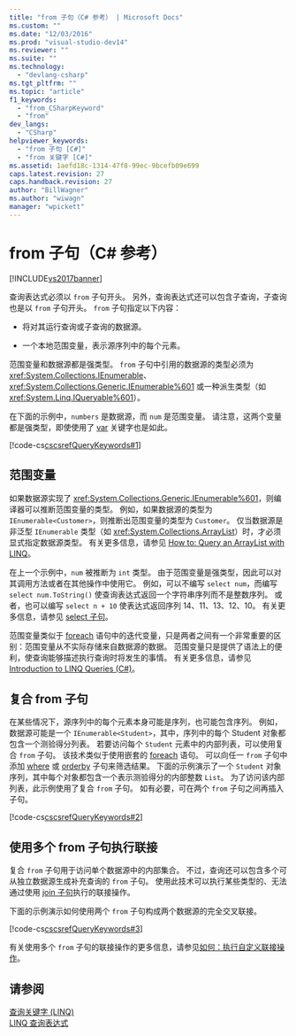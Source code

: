 ```yaml
---
title: "from 子句（C# 参考） | Microsoft Docs"
ms.custom: ""
ms.date: "12/03/2016"
ms.prod: "visual-studio-dev14"
ms.reviewer: ""
ms.suite: ""
ms.technology: 
  - "devlang-csharp"
ms.tgt_pltfrm: ""
ms.topic: "article"
f1_keywords: 
  - "from_CSharpKeyword"
  - "from"
dev_langs: 
  - "CSharp"
helpviewer_keywords: 
  - "from 子句 [C#]"
  - "from 关键字 [C#]"
ms.assetid: 1aefd18c-1314-47f8-99ec-9bcefb09e699
caps.latest.revision: 27
caps.handback.revision: 27
author: "BillWagner"
ms.author: "wiwagn"
manager: "wpickett"
---
```

# from 子句（C# 参考）
[!INCLUDE[vs2017banner](../../../csharp/includes/vs2017banner.md)]

查询表达式必须以 `from` 子句开头。  另外，查询表达式还可以包含子查询，子查询也是以 `from` 子句开头。  `from` 子句指定以下内容：  
  
-   将对其运行查询或子查询的数据源。  
  
-   一个本地范围变量，表示源序列中的每个元素。  
  
 范围变量和数据源都是强类型。  `from` 子句中引用的数据源的类型必须为 <xref:System.Collections.IEnumerable>、<xref:System.Collections.Generic.IEnumerable%601> 或一种派生类型（如 <xref:System.Linq.IQueryable%601>）。  
  
 在下面的示例中，`numbers` 是数据源，而 `num` 是范围变量。  请注意，这两个变量都是强类型，即使使用了 [var](../../../csharp/language-reference/keywords/var.md) 关键字也是如此。  
  
 [!code-cs[cscsrefQueryKeywords#1](../../../csharp/language-reference/keywords/codesnippet/CSharp/from-clause_1.cs)]  
  
## 范围变量  
 如果数据源实现了 <xref:System.Collections.Generic.IEnumerable%601>，则编译器可以推断范围变量的类型。  例如，如果数据源的类型为 `IEnumerable<Customer>`，则推断出范围变量的类型为 `Customer`。  仅当数据源是非泛型 `IEnumerable` 类型（如 <xref:System.Collections.ArrayList>）时，才必须显式指定数据源类型。  有关更多信息，请参见 [How to: Query an ArrayList with LINQ](../Topic/How%20to:%20Query%20an%20ArrayList%20with%20LINQ.md)。  
  
 在上一个示例中，`num` 被推断为 `int` 类型。  由于范围变量是强类型，因此可以对其调用方法或者在其他操作中使用它。  例如，可以不编写 `select num`，而编写 `select num.ToString()` 使查询表达式返回一个字符串序列而不是整数序列。  或者，也可以编写 `select n + 10` 使表达式返回序列 14、11、13、12、10。  有关更多信息，请参见 [select 子句](../../../csharp/language-reference/keywords/select-clause.md)。  
  
 范围变量类似于 [foreach](../../../csharp/language-reference/keywords/foreach-in.md) 语句中的迭代变量，只是两者之间有一个非常重要的区别：范围变量从不实际存储来自数据源的数据。  范围变量只是提供了语法上的便利，使查询能够描述执行查询时将发生的事情。  有关更多信息，请参见 [Introduction to LINQ Queries \(C\#\)](../../../csharp/programming-guide/concepts/linq/introduction-to-linq-queries.md)。  
  
## 复合 from 子句  
 在某些情况下，源序列中的每个元素本身可能是序列，也可能包含序列。  例如，数据源可能是一个 `IEnumerable<Student>`，其中，序列中的每个 Student 对象都包含一个测验得分列表。  若要访问每个 `Student` 元素中的内部列表，可以使用复合 `from` 子句。  该技术类似于使用嵌套的 [foreach](../../../csharp/language-reference/keywords/foreach-in.md) 语句。  可以向任一 `from` 子句中添加 [where](../../../csharp/language-reference/keywords/partial-method.md) 或 [orderby](../../../csharp/language-reference/keywords/orderby-clause.md) 子句来筛选结果。  下面的示例演示了一个 `Student` 对象序列，其中每个对象都包含一个表示测验得分的内部整数 `List`。  为了访问该内部列表，此示例使用了复合 `from` 子句。  如有必要，可在两个 `from` 子句之间再插入子句。  
  
 [!code-cs[cscsrefQueryKeywords#2](../../../csharp/language-reference/keywords/codesnippet/CSharp/from-clause_2.cs)]  
  
## 使用多个 from 子句执行联接  
 复合 `from` 子句用于访问单个数据源中的内部集合。  不过，查询还可以包含多个可从独立数据源生成补充查询的 `from` 子句。  使用此技术可以执行某些类型的、无法通过使用 [join 子句](../../../csharp/language-reference/keywords/join-clause.md)执行的联接操作。  
  
 下面的示例演示如何使用两个 `from` 子句构成两个数据源的完全交叉联接。  
  
 [!code-cs[cscsrefQueryKeywords#3](../../../csharp/language-reference/keywords/codesnippet/CSharp/from-clause_3.cs)]  
  
 有关使用多个 `from` 子句的联接操作的更多信息，请参见[如何：执行自定义联接操作](../../../csharp/programming-guide/linq-query-expressions/how-to-perform-custom-join-operations.md)。  
  
## 请参阅  
 [查询关键字 \(LINQ\)](../../../csharp/language-reference/keywords/query-keywords.md)   
 [LINQ 查询表达式](../../../visual-basic/reference/command-line-compiler/index.md)